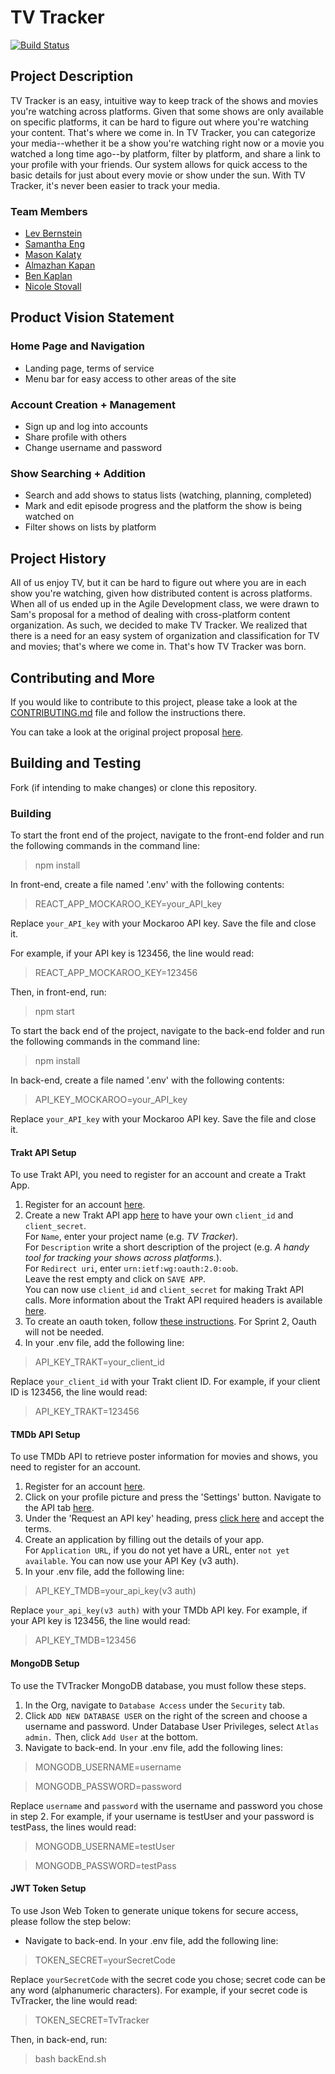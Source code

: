 # TV Tracker

[![Build Status](https://travis-ci.com/agile-dev-assignments/project-setup-team-hatsukaichi-dynamic.svg?branch=master)](https://travis-ci.com/agile-dev-assignments/project-setup-team-hatsukaichi-dynamic)

## Project Description

TV Tracker is an easy, intuitive way to keep track of the shows and movies you're watching across platforms. Given that some shows are only available on specific platforms, it can be hard to figure out where you're watching your content.
That's where we come in. In TV Tracker, you can categorize your media--whether it be a show you're watching right now or a movie you watched a long time ago--by platform, filter by platform, and share a link to your profile with your friends.
Our system allows for quick access to the basic details for just about every movie or show under the sun. With TV Tracker, it's never been easier to track your media.

### Team Members

- [Lev Bernstein](https://github.com/LevBernstein)
- [Samantha Eng](https://github.com/sam-eng)
- [Mason Kalaty](https://github.com/Gkal2000)
- [Almazhan Kapan](https://github.com/almazhankapan)
- [Ben Kaplan](https://github.com/benrkaplan)
- [Nicole Stovall](https://github.com/stovalln21)

## Product Vision Statement

### Home Page and Navigation

- Landing page, terms of service
- Menu bar for easy access to other areas of the site

### Account Creation + Management

- Sign up and log into accounts
- Share profile with others
- Change username and password

### Show Searching + Addition

- Search and add shows to status lists (watching, planning, completed)
- Mark and edit episode progress and the platform the show is being watched on
- Filter shows on lists by platform

## Project History

All of us enjoy TV, but it can be hard to figure out where you are in each show you're watching, given how distributed content is across platforms.
When all of us ended up in the Agile Development class, we were drawn to Sam's proposal for a method of dealing with cross-platform content organization.
As such, we decided to make TV Tracker. We realized that there is a need for an easy system of organization and classification for TV and movies; that's where we come in.
That's how TV Tracker was born.

## Contributing and More

If you would like to contribute to this project, please take a look at the [CONTRIBUTING.md](CONTRIBUTING.md) file and follow the instructions there.

You can take a look at the original project proposal [here](https://github.com/agile-dev-assignments/project-proposal-sme388).

## Building and Testing

Fork (if intending to make changes) or clone this repository.

### Building 

To start the front end of the project, navigate to the front-end folder and run the following commands in the command line:

> npm install

In front-end, create a file named '.env' with the following contents:

> REACT_APP_MOCKAROO_KEY=your_API_key

Replace ``your_API_key`` with your Mockaroo API key. Save the file and close it.

For example, if your API key is 123456, the line would read:

> REACT_APP_MOCKAROO_KEY=123456

Then, in front-end, run:

> npm start

To start the back end of the project, navigate to the back-end folder and run the following commands in the command line:

> npm install

In back-end, create a file named '.env' with the following contents:

> API_KEY_MOCKAROO=your_API_key

Replace ``your_API_key`` with your Mockaroo API key. Save the file and close it.

#### Trakt API Setup

To use Trakt API, you need to register for an account and create a Trakt App. 
1. Register for an account [here](https://login.apiary.io/register).
2. Create a new Trakt API app [here](https://trakt.tv/oauth/applications/new) to have 
your own ``client_id`` and ``client_secret``. <br>
For ``Name``, enter your project name (e.g. *TV Tracker*). <br>
For ``Description`` write a short description of the project (e.g. *A handy tool for tracking your shows across platforms.*). <br>
For ``Redirect uri``, enter `urn:ietf:wg:oauth:2.0:oob`. <br>
Leave the rest empty and click on ``SAVE APP``. <br>
You can now use ``client_id`` and ``client_secret`` for making Trakt API calls. More 
information about the Trakt API required headers is available [here](https://trakt.docs.apiary.io/#introduction/required-headers). 
3. To create an oauth token, follow [these instructions](https://github.com/xbgmsharp/trakt#usage). For Sprint 2, Oauth will not be needed. 
4. In your .env file, add the following line: 

> API_KEY_TRAKT=your_client_id

Replace ``your_client_id`` with your Trakt client ID. For example, if your client ID is 123456, the line would read:

> API_KEY_TRAKT=123456

#### TMDb API Setup

To use TMDb API to retrieve poster information for movies and shows, you need to register for an account. 
1. Register for an account [here](https://www.themoviedb.org/signup).
2. Click on your profile picture and press the 'Settings' button. Navigate to the API tab [here](https://www.themoviedb.org/settings/api).
3. Under the 'Request an API key' heading, press [click here](https://www.themoviedb.org/settings/api/request) and accept the terms. 
4. Create an application by filling out the details of your app. <br>
For ``Application URL``, if you do not yet have a URL, enter `not yet available`.
You can now use your API Key (v3 auth).
5. In your .env file, add the following line: 

> API_KEY_TMDB=your_api_key(v3 auth)

Replace ``your_api_key(v3 auth)`` with your TMDb API key. For example, if your API key is 123456, the line would read:

> API_KEY_TMDB=123456

#### MongoDB Setup

To use the TVTracker MongoDB database, you must follow these steps.
1. In the Org, navigate to ``Database Access`` under the ``Security`` tab.
2. Click ``ADD NEW DATABASE USER`` on the right of the screen and choose a username and password. Under Database User Privileges, select ``Atlas admin.`` Then, click ``Add User`` at the bottom.
3. Navigate to back-end. In your .env file, add the following lines:
> MONGODB_USERNAME=username

> MONGODB_PASSWORD=password

Replace ``username`` and ``password`` with the username and password you chose in step 2. For example, if your username is testUser and your password is testPass, the lines would read:

> MONGODB_USERNAME=testUser

> MONGODB_PASSWORD=testPass

#### JWT Token Setup

To use Json Web Token to generate unique tokens for secure access, please follow the step below: 
- Navigate to back-end. In your .env file, add the following line:
>TOKEN_SECRET=yourSecretCode

Replace ``yourSecretCode`` with the secret code you chose; secret code can be any word (alphanumeric characters). For example, if your secret code is TvTracker, the line would read: 

>TOKEN_SECRET=TvTracker

Then, in back-end, run:

> bash backEnd.sh